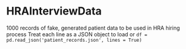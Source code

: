 # HRAInterviewData

1000 records of fake, generated patient data to be used in HRA hiring process
Treat each line as a JSON object to load
or
`df = pd.read_json('patient_records.json', lines = True)`
